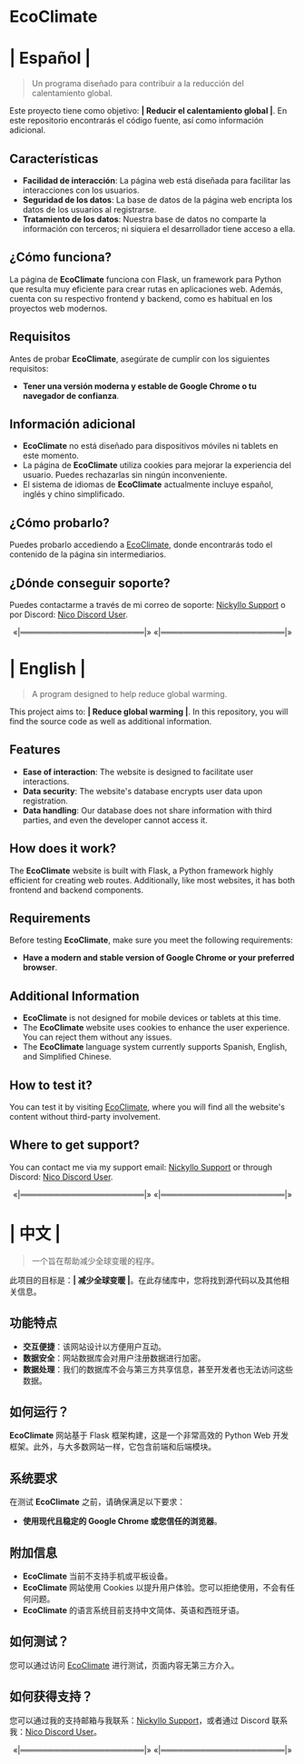 # **EcoClimate**

# **| Español |**

> Un programa diseñado para contribuir a la reducción del calentamiento global.

Este proyecto tiene como objetivo: **| Reducir el calentamiento global |**. En este repositorio encontrarás el código fuente, así como información adicional.

## **Características**

- **Facilidad de interacción**: La página web está diseñada para facilitar las interacciones con los usuarios.
- **Seguridad de los datos**: La base de datos de la página web encripta los datos de los usuarios al registrarse.
- **Tratamiento de los datos**: Nuestra base de datos no comparte la información con terceros; ni siquiera el desarrollador tiene acceso a ella.

## **¿Cómo funciona?**

La página de **EcoClimate** funciona con Flask, un framework para Python que resulta muy eficiente para crear rutas en aplicaciones web. Además, cuenta con su respectivo frontend y backend, como es habitual en los proyectos web modernos.

## **Requisitos**

Antes de probar **EcoClimate**, asegúrate de cumplir con los siguientes requisitos:

- **Tener una versión moderna y estable de Google Chrome o tu navegador de confianza**.

## **Información adicional**

- **EcoClimate** no está diseñado para dispositivos móviles ni tablets en este momento.
- La página de **EcoClimate** utiliza cookies para mejorar la experiencia del usuario. Puedes rechazarlas sin ningún inconveniente.
- El sistema de idiomas de **EcoClimate** actualmente incluye español, inglés y chino simplificado.

## **¿Cómo probarlo?**

Puedes probarlo accediendo a [EcoClimate](http://192.168.0.3:5000/), donde encontrarás todo el contenido de la página sin intermediarios.

## **¿Dónde conseguir soporte?**

Puedes contactarme a través de mi correo de soporte: [Nickyllo Support](mailto:nickyllowilches@gmail.com?subject=Soporte%20EcoClimate&body=Hola,%20necesito%20soporte%20para%20EcoClimate...) o por Discord: [Nico Discord User](https://discordapp.com/users/1309846092711596037).

<div align="center">«|══════════════════════|» «|══════════════════════|»</div>
                                                                          
# **| English |**

> A program designed to help reduce global warming.

This project aims to: **| Reduce global warming |**. In this repository, you will find the source code as well as additional information.

## **Features**

- **Ease of interaction**: The website is designed to facilitate user interactions.
- **Data security**: The website's database encrypts user data upon registration.
- **Data handling**: Our database does not share information with third parties, and even the developer cannot access it.

## **How does it work?**

The **EcoClimate** website is built with Flask, a Python framework highly efficient for creating web routes. Additionally, like most websites, it has both frontend and backend components.

## **Requirements**

Before testing **EcoClimate**, make sure you meet the following requirements:

- **Have a modern and stable version of Google Chrome or your preferred browser**.

## **Additional Information**

- **EcoClimate** is not designed for mobile devices or tablets at this time.
- The **EcoClimate** website uses cookies to enhance the user experience. You can reject them without any issues.
- The **EcoClimate** language system currently supports Spanish, English, and Simplified Chinese.

## **How to test it?**

You can test it by visiting [EcoClimate](http://192.168.0.3:5000/), where you will find all the website's content without third-party involvement.

## **Where to get support?**

You can contact me via my support email: [Nickyllo Support](mailto:nickyllowilches@gmail.com?subject=EcoClimate%20Support&body=Hello,%20I%20need%20support%20for%20EcoClimate...) or through Discord: [Nico Discord User](https://discordapp.com/users/1309846092711596037).

<div align="center">«|══════════════════════|» «|══════════════════════|»</div>

# **| 中文 |**

> 一个旨在帮助减少全球变暖的程序。

此项目的目标是：**| 减少全球变暖 |**。在此存储库中，您将找到源代码以及其他相关信息。

## **功能特点**

- **交互便捷**：该网站设计以方便用户互动。
- **数据安全**：网站数据库会对用户注册数据进行加密。
- **数据处理**：我们的数据库不会与第三方共享信息，甚至开发者也无法访问这些数据。

## **如何运行？**

**EcoClimate** 网站基于 Flask 框架构建，这是一个非常高效的 Python Web 开发框架。此外，与大多数网站一样，它包含前端和后端模块。

## **系统要求**

在测试 **EcoClimate** 之前，请确保满足以下要求：

- **使用现代且稳定的 Google Chrome 或您信任的浏览器**。

## **附加信息**

- **EcoClimate** 当前不支持手机或平板设备。
- **EcoClimate** 网站使用 Cookies 以提升用户体验。您可以拒绝使用，不会有任何问题。
- **EcoClimate** 的语言系统目前支持中文简体、英语和西班牙语。

## **如何测试？**

您可以通过访问 [EcoClimate](http://192.168.0.3:5000/) 进行测试，页面内容无第三方介入。

## **如何获得支持？**

您可以通过我的支持邮箱与我联系：[Nickyllo Support](mailto:nickyllowilches@gmail.com?subject=EcoClimate%20支持&body=你好，我需要EcoClimate的技术支持...)，或者通过 Discord 联系我：[Nico Discord User](https://discordapp.com/users/1309846092711596037)。

<div align="center">«|══════════════════════|» «|══════════════════════|»</div>

